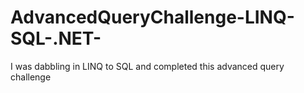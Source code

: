 # AdvancedQueryChallenge-LINQ-SQL-.NET-
I was dabbling in LINQ to SQL and completed this advanced query challenge
